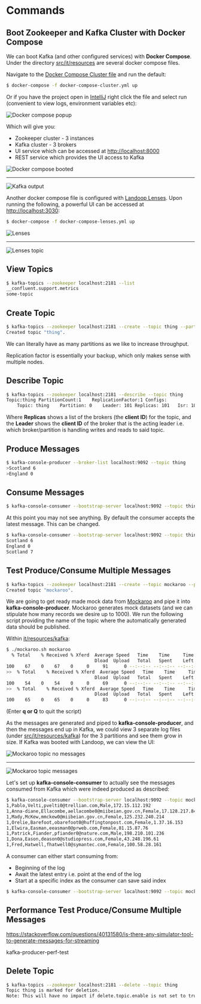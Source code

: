 # Commands

## Boot Zookeeper and Kafka Cluster with Docker Compose

We can boot Kafka (and other configured services) with **Docker Compose**. Under the directory [src/it/resources](src/it/resources) are several docker compose files.

Navigate to the [Docker Compose Cluster file](src/it/resources/docker-compose-cluster.yml) and run the default:

```bash
$ docker-compose -f docker-compose-cluster.yml up
```

Or if you have the project open in [IntelliJ](https://www.jetbrains.com/idea/) right click the file and select run (convenient to view logs, environment variables etc):

![Docker compose popup](images/docker-compose-popup.png)

Which will give you:

- Zookeeper cluster - 3 instances
- Kafka cluster - 3 brokers
- UI  service which can be accessed at [http://localhost:8000](http://localhost:8000)
- REST service which provides the UI access to Kafka

![Docker compose booted](images/docker-compose-booted.png)

---

![Kafka output](images/kafka-output.png)

Another docker compose file is configured with [Landoop Lenses](https://www.landoop.com/lenses-overview/). Upon running the following, a powerful UI can be accessed at [http://localhost:3030](http://localhost:3030):

```bash
$ docker-compose -f docker-compose-lenses.yml up
```

![Lenses](images/lenses.png)

---

![Lenses topic](images/lenses-topic.png)

## View Topics

```bash
$ kafka-topics --zookeeper localhost:2181 --list
__confluent.support.metrics
some-topic
```

## Create Topic

```bash
$ kafka-topics --zookeeper localhost:2181 --create --topic thing --partitions 1 --replication-factor 1
Created topic "thing".
```

We can literally have as many partitions as we like to increase throughput.

Replication factor is essentially your backup, which only makes sense with multiple nodes.

## Describe Topic

```bash
$ kafka-topics --zookeeper localhost:2181 --describe --topic thing
Topic:thing	PartitionCount:1	ReplicationFactor:1	Configs:
	Topic: thing	Partition: 0	Leader: 101	Replicas: 101	Isr: 101
```

Where **Replicas** shows a list of the brokers (the **client ID**) for the topic, and the **Leader** shows the **client ID** of the broker that is the acting leader i.e. which broker/partition is handling writes and reads to said topic.

## Produce Messages

```bash
$ kafka-console-producer --broker-list localhost:9092 --topic thing
>Scotland 6
>England 0
```

## Consume Messages

```bash
$ kafka-console-consumer --bootstrap-server localhost:9092 --topic thing
```

At this point you may not see anything. By default the consumer accepts the latest message. This can be changed.

```bash
$ kafka-console-consumer --bootstrap-server localhost:9092 --topic thing --from-beginning
Scotland 6
England 0
Scotland 7
```

## Test Produce/Consume Multiple Messages

```bash
$ kafka-topics --zookeeper localhost:2181 --create --topic mockaroo --partitions 3 --replication-factor 1
Created topic "mockaroo".
```

We are going to get ready made mock data from [Mockaroo](https://mockaroo.com) and pipe it into **kafka-console-producer**. Mockaroo generates mock datasets (and we can stipulate how many records we desire up to 1000). We run the following script providing the name of the topic where the automatically generated data should be published.

Within [it/resources/kafka](it/resources/kafka):

```bash
$ ./mockaroo.sh mockaroo
  % Total    % Received % Xferd  Average Speed   Time    Time     Time  Current
                                 Dload  Upload   Total   Spent    Left  Speed
100    67    0    67    0     0     91      0 --:--:-- --:--:-- --:--:--    91
>>  % Total    % Received % Xferd  Average Speed   Time    Time     Time  Current
                                 Dload  Upload   Total   Spent    Left  Speed
100    54    0    54    0     0     69      0 --:--:-- --:--:-- --:--:--    69
>>  % Total    % Received % Xferd  Average Speed   Time    Time     Time  Current
                                 Dload  Upload   Total   Spent    Left  Speed
100    65    0    65    0     0     83      0 --:--:-- --:--:-- --:--:--    83
```

(Enter **q or Q** to quit the script)

As the messages are generated and piped to **kafka-console-producer**, and then the messages end up in Kafka, we could view 3 separate log files (under [src/it/resources/kafka](src/it/resources/kafka)) for the 3 partitions and see them grow in size. If Kafka was booted with Landoop, we can view the UI:

![Mockaroo topic no messages](images/mockaroo-topic-no-messages.png)

---

![Mockaroo topic messages](images/mockaroo-topic-messages.png)

Let's set up **kafka-console-consumer** to actually see the messages consumed from Kafka which were indeed produced as described:

```bash
$ kafka-console-consumer --bootstrap-server localhost:9092 --topic mockaroo
1,Pablo,Velti,pvelti0@trellian.com,Male,172.15.112.192
1,Anna-diane,Ellacombe,aellacombe0@miibeian.gov.cn,Female,17.128.217.84
1,Mady,McKew,mmckew0@miibeian.gov.cn,Female,125.232.240.214
1,Orelie,Barefoot,obarefoot0@huffingtonpost.com,Female,1.37.16.153
1,Elwira,Easman,eeasman0@prweb.com,Female,81.15.87.76
1,Patrick,Fiander,pfiander0@nature.com,Male,198.210.101.236
1,Dona,Eason,deason0@studiopress.com,Female,43.248.196.61
1,Fred,Hatwell,fhatwell0@symantec.com,Female,100.58.28.161
```

A consumer can either start consuming from:

- Beginning of the log
- Await the latest entry i.e. point at the end of the log
- Start at a specific index as the consumer can save said index

```bash
$ kafka-console-consumer --bootstrap-server localhost:9092 --topic mockaroo --from-beginning
```

## Performance Test Produce/Consume Multiple Messages

https://stackoverflow.com/questions/40131580/is-there-any-simulator-tool-to-generate-messages-for-streaming

kafka-producer-perf-test

## Delete Topic

```bash
$ kafka-topics --zookeeper localhost:2181 --delete --topic thing
Topic thing is marked for deletion.
Note: This will have no impact if delete.topic.enable is not set to true.
```

